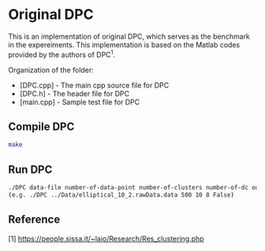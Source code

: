 
# Original DPC
This is an implementation of original DPC, which serves as the benchmark in the expereiments. This implementation is based on the Matlab codes provided by the authors of DPC<sup>1</sup>.  

Organization of the folder:

* [DPC.cpp] - The main cpp source file for DPC 
* [DPC.h] - The header file for DPC
* [main.cpp] - Sample test file for DPC


## Compile DPC 
```Bash
make
```

## Run DPC
```Bash
./DPC data-file number-of-data-point number-of-clusters number-of-dc output-clustering-results: True or False
(e.g. ./DPC ../Data/elliptical_10_2.rawData.data 500 10 8 False)
```


## Reference
[1] https://people.sissa.it/~laio/Research/Res_clustering.php
